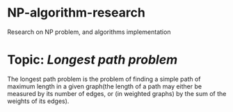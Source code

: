 # NP-algorithm-research
Research on NP problem, and algorithms implementation
# Topic: *Longest path problem*
The longest path problem is the problem of finding a simple path of maximum length in a given graph(the length of a path may either be measured by its number of edges, or (in weighted graphs) by the sum of the weights of its edges).

